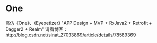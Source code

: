 # One
高仿《One》、《Eyepetizer》
"APP Design + MVP + RxJava2 + Retrofit + Dagger2 + Realm"
请看博客：http://blog.csdn.net/sinat_27033869/article/details/78589369
